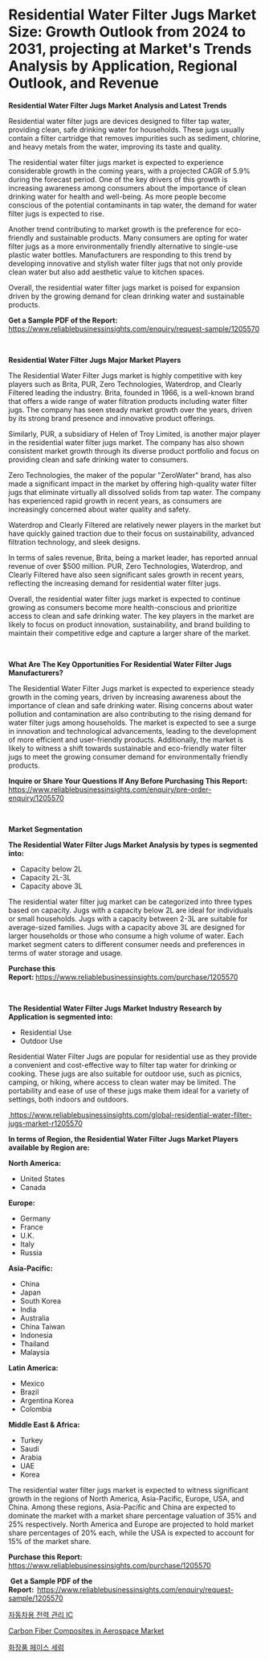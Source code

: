 <p><h1>Residential Water Filter Jugs Market Size: Growth Outlook from 2024 to 2031, projecting at Market's Trends Analysis by Application, Regional Outlook, and Revenue</h1></p><p><strong>Residential Water Filter Jugs Market Analysis and Latest Trends</strong></p>
<p><p>Residential water filter jugs are devices designed to filter tap water, providing clean, safe drinking water for households. These jugs usually contain a filter cartridge that removes impurities such as sediment, chlorine, and heavy metals from the water, improving its taste and quality.</p><p>The residential water filter jugs market is expected to experience considerable growth in the coming years, with a projected CAGR of 5.9% during the forecast period. One of the key drivers of this growth is increasing awareness among consumers about the importance of clean drinking water for health and well-being. As more people become conscious of the potential contaminants in tap water, the demand for water filter jugs is expected to rise.</p><p>Another trend contributing to market growth is the preference for eco-friendly and sustainable products. Many consumers are opting for water filter jugs as a more environmentally friendly alternative to single-use plastic water bottles. Manufacturers are responding to this trend by developing innovative and stylish water filter jugs that not only provide clean water but also add aesthetic value to kitchen spaces.</p><p>Overall, the residential water filter jugs market is poised for expansion driven by the growing demand for clean drinking water and sustainable products.</p></p>
<p><strong>Get a Sample PDF of the Report:&nbsp;</strong> <a href="https://www.reliablebusinessinsights.com/enquiry/request-sample/1205570">https://www.reliablebusinessinsights.com/enquiry/request-sample/1205570</a></p>
<p>&nbsp;</p>
<p><strong>Residential Water Filter Jugs Major Market Players</strong></p>
<p><p>The Residential Water Filter Jugs market is highly competitive with key players such as Brita, PUR, Zero Technologies, Waterdrop, and Clearly Filtered leading the industry. Brita, founded in 1966, is a well-known brand that offers a wide range of water filtration products including water filter jugs. The company has seen steady market growth over the years, driven by its strong brand presence and innovative product offerings.</p><p>Similarly, PUR, a subsidiary of Helen of Troy Limited, is another major player in the residential water filter jugs market. The company has also shown consistent market growth through its diverse product portfolio and focus on providing clean and safe drinking water to consumers.</p><p>Zero Technologies, the maker of the popular "ZeroWater" brand, has also made a significant impact in the market by offering high-quality water filter jugs that eliminate virtually all dissolved solids from tap water. The company has experienced rapid growth in recent years, as consumers are increasingly concerned about water quality and safety.</p><p>Waterdrop and Clearly Filtered are relatively newer players in the market but have quickly gained traction due to their focus on sustainability, advanced filtration technology, and sleek designs.</p><p>In terms of sales revenue, Brita, being a market leader, has reported annual revenue of over $500 million. PUR, Zero Technologies, Waterdrop, and Clearly Filtered have also seen significant sales growth in recent years, reflecting the increasing demand for residential water filter jugs.</p><p>Overall, the residential water filter jugs market is expected to continue growing as consumers become more health-conscious and prioritize access to clean and safe drinking water. The key players in the market are likely to focus on product innovation, sustainability, and brand building to maintain their competitive edge and capture a larger share of the market.</p></p>
<p>&nbsp;</p>
<p><strong>What Are The Key Opportunities For Residential Water Filter Jugs Manufacturers?</strong></p>
<p><p>The Residential Water Filter Jugs market is expected to experience steady growth in the coming years, driven by increasing awareness about the importance of clean and safe drinking water. Rising concerns about water pollution and contamination are also contributing to the rising demand for water filter jugs among households. The market is expected to see a surge in innovation and technological advancements, leading to the development of more efficient and user-friendly products. Additionally, the market is likely to witness a shift towards sustainable and eco-friendly water filter jugs to meet the growing consumer demand for environmentally friendly products.</p></p>
<p><strong>Inquire or Share Your Questions If Any Before Purchasing This Report:</strong> <a href="https://www.reliablebusinessinsights.com/enquiry/pre-order-enquiry/1205570">https://www.reliablebusinessinsights.com/enquiry/pre-order-enquiry/1205570</a></p>
<p>&nbsp;</p>
<p><strong>Market Segmentation</strong></p>
<p><strong>The Residential Water Filter Jugs Market Analysis by types is segmented into:</strong></p>
<p><ul><li>Capacity below 2L</li><li>Capacity 2L-3L</li><li>Capacity above 3L</li></ul></p>
<p><p>The residential water filter jug market can be categorized into three types based on capacity. Jugs with a capacity below 2L are ideal for individuals or small households. Jugs with a capacity between 2-3L are suitable for average-sized families. Jugs with a capacity above 3L are designed for larger households or those who consume a high volume of water. Each market segment caters to different consumer needs and preferences in terms of water storage and usage.</p></p>
<p><strong>Purchase this Report:&nbsp;</strong><a href="https://www.reliablebusinessinsights.com/purchase/1205570">https://www.reliablebusinessinsights.com/purchase/1205570</a></p>
<p>&nbsp;</p>
<p><strong>The Residential Water Filter Jugs Market Industry Research by Application is segmented into:</strong></p>
<p><ul><li>Residential Use</li><li>Outdoor Use</li></ul></p>
<p><p>Residential Water Filter Jugs are popular for residential use as they provide a convenient and cost-effective way to filter tap water for drinking or cooking. These jugs are also suitable for outdoor use, such as picnics, camping, or hiking, where access to clean water may be limited. The portability and ease of use of these jugs make them ideal for a variety of settings, both indoors and outdoors.</p></p>
<p><a href="https://www.reliablebusinessinsights.com/global-residential-water-filter-jugs-market-r1205570">&nbsp;https://www.reliablebusinessinsights.com/global-residential-water-filter-jugs-market-r1205570</a></p>
<p><strong>In terms of Region, the Residential Water Filter Jugs Market Players available by Region are:</strong></p>
<p>
    <p> <strong> North America: </strong>
        <ul>
            <li>United States</li>
            <li>Canada</li>
        </ul>
        </p> 
    <p> <strong> Europe: </strong>
        <ul>
            <li>Germany</li>
            <li>France</li>
            <li>U.K.</li>
            <li>Italy</li>
            <li>Russia</li>
        </ul>
        </p> 
    <p> <strong> Asia-Pacific: </strong>
        <ul>
            <li>China</li>
            <li>Japan</li>
            <li>South Korea</li>
            <li>India</li>
            <li>Australia</li>
            <li>China Taiwan</li>
            <li>Indonesia</li>
            <li>Thailand</li>
            <li>Malaysia</li>
        </ul>
        </p> 
    <p> <strong> Latin America: </strong>
        <ul>
            <li>Mexico</li>
            <li>Brazil</li>
            <li>Argentina Korea</li>
            <li>Colombia</li>
        </ul>
        </p> 
    <p> <strong> Middle East & Africa: </strong>
        <ul>
            <li>Turkey</li>
            <li>Saudi</li>
            <li>Arabia</li>
            <li>UAE</li>
            <li>Korea</li>
        </ul>
    </p>
    </p>
<p><p>The residential water filter jugs market is expected to witness significant growth in the regions of North America, Asia-Pacific, Europe, USA, and China. Among these regions, Asia-Pacific and China are expected to dominate the market with a market share percentage valuation of 35% and 25% respectively. North America and Europe are projected to hold market share percentages of 20% each, while the USA is expected to account for 15% of the market share.</p></p>
<p><strong>Purchase this Report: </strong><a href="https://www.reliablebusinessinsights.com/purchase/1205570">https://www.reliablebusinessinsights.com/purchase/1205570</a></p>
<p>&nbsp;<strong>Get a Sample PDF of the Report:&nbsp;&nbsp;</strong><a href="https://www.reliablebusinessinsights.com/enquiry/request-sample/1205570">https://www.reliablebusinessinsights.com/enquiry/request-sample/1205570</a></p>
<p><strong></strong></p>
<p><p><a href="https://github.com/RickyMetzDVM/Market-Research-Report-List-1/blob/main/7101670106679.md">자동차용 전력 관리 IC</a></p><p><a href="https://github.com/sofayahoo2023/Market-Research-Report-List-4/blob/main/carbon-fiber-composites-in-aerospace-market.md">Carbon Fiber Composites in Aerospace Market</a></p><p><a href="https://github.com/crfsywufhm81415/Market-Research-Report-List-2/blob/main/8672067117781.md">화장품 페이스 세럼</a></p></p>